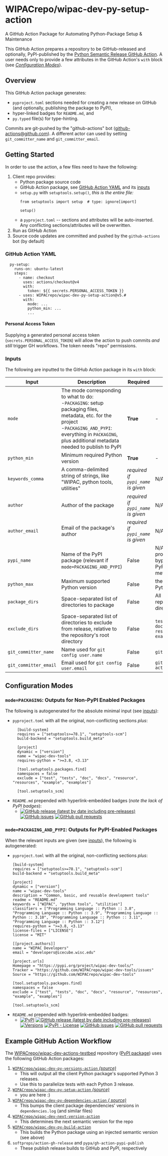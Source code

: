 # WIPACrepo/wipac-dev-py-setup-action

A GitHub Action Package for Automating Python-Package Setup & Maintenance

This GitHub Action prepares a repository to be GitHub-released and optionally, PyPI-published by
the [Python Semantic Release GitHub Action](https://python-semantic-release.readthedocs.io/en/latest/). A user needs
only to provide a few attributes in the GitHub Action's `with` block (see [*Configuration
Modes*](#configuration-modes)).

## Overview

This GitHub Action package generates:

- `pyproject.toml` sections needed for creating a new release on GitHub (and optionally, publishing the package to
  PyPI),
- hyper-linked badges for `README.md`, and
- `py.typed` file(s) for type-hinting.

Commits are git-pushed by the "github-actions" bot (github-actions@github.com). A different actor can used by
setting `git_committer_name` and `git_committer_email`.

## Getting Started

In order to use the action, a few files need to have the following:

1. Client repo provides:
    - Python package source code
    - GitHub Action package, see [GitHub Action YAML](#github-action-yaml) and its [inputs](#inputs)
    - `setup.py` with `setuptools.setup()`,
      *this is the entire file:*
        ```
        from setuptools import setup  # type: ignore[import]

        setup()
        ```
    - a `pyproject.toml` -- sections and attributes will be auto-inserted. Any conflicting
      sections/attributes will be overwritten.
2. Run as GitHub Action
3. Source code updates are committed and pushed by the `github-actions` bot (by default)

### GitHub Action YAML

```
  py-setup:
    runs-on: ubuntu-latest
    steps:
      - name: checkout
        uses: actions/checkout@v4
        with:
          token: ${{ secrets.PERSONAL_ACCESS_TOKEN }}
      - uses: WIPACrepo/wipac-dev-py-setup-action@v5.#
        with:
          mode: ...
          python_min: ...
          ...
```

#### Personal Access Token

Supplying a generated personal access token (`secrets.PERSONAL_ACCESS_TOKEN`) will allow the action to push commits *and
still* trigger GH workflows. The token needs "repo" permissions.

### Inputs

The following are inputted to the GitHub Action package in its `with` block:

| Input                 | Description                                                                                                                                                                                                          | Required                           | Default                                                                |
|-----------------------|----------------------------------------------------------------------------------------------------------------------------------------------------------------------------------------------------------------------|------------------------------------|------------------------------------------------------------------------|
| `mode`                | The mode corresponding to what to do:<br>-`PACKAGING`: setup packaging files, metadata, etc. for the project<br>-`PACKAGING_AND_PYPI`: everything in `PACKAGING`, plus additional metadata needed to publish to PyPI | **True**                           | -                                                                      |
| `python_min`          | Minimum required Python version                                                                                                                                                                                      | **True**                           | -                                                                      |
| `keywords_comma`      | A comma-delimited string of strings, like "WIPAC, python tools, utilities"                                                                                                                                           | _required if `pypi_name` is given_ | N/A                                                                    |
| `author`              | Author of the package                                                                                                                                                                                                | _required if `pypi_name` is given_ | N/A                                                                    |
| `author_email`        | Email of the package's author                                                                                                                                                                                        | _required if `pypi_name` is given_ | N/A                                                                    |
| `pypi_name`           | Name of the PyPI package (relevant if `mode=PACKAGING_AND_PYPI`)                                                                                                                                                     | False                              | N/A -- not providing this will bypass generating PyPI-related metadata |
| `python_max`          | Maximum supported Python version                                                                                                                                                                                     | False                              | the most recent Python release                                         |
| `package_dirs`        | Space-separated list of directories to package                                                                                                                                                                       | False                              | All packages in the repository's root directory                        |
| `exclude_dirs`        | Space-separated list of directories to exclude from release, relative to the repository's root directory                                                                                                             | False                              | `test tests doc docs resource resources example examples`              |
| `git_committer_name`  | Name used for `git config user.name`                                                                                                                                                                                 | False                              | `github-actions`                                                       |
| `git_committer_email` | Email used for `git config user.email`                                                                                                                                                                               | False                              | `github-actions@github.com`                                            |

## Configuration Modes

### `mode=PACKAGING`: Outputs for Non-PyPI Enabled Packages

The following is autogenerated for the absolute minimal input (see [inputs](#inputs)):

- `pyproject.toml` with all the original, non-conflicting sections *plus*:
  ```
    [build-system]
    requires = ["setuptools>=78.1", "setuptools-scm"]
    build-backend = "setuptools.build_meta"
    
    [project]
    dynamic = ["version"]
    name = "wipac-dev-tools"
    requires-python = ">=3.8, <3.13"
    
    [tool.setuptools.packages.find]
    namespaces = false
    exclude = ["test", "tests", "doc", "docs", "resource", "resources", "example", "examples"]
  
    [tool.setuptools_scm]
    ```
- `README.md` prepended with hyperlink-embedded badges (*note the lack of PyPI badges*):
    + [![GitHub release (latest by date including pre-releases)](https://img.shields.io/github/v/release/WIPACrepo/wipac-dev-tools?include_prereleases)](https://github.com/WIPACrepo/wipac-dev-tools/) [![GitHub issues](https://img.shields.io/github/issues/WIPACrepo/wipac-dev-tools)](https://github.com/WIPACrepo/wipac-dev-tools/issues?q=is%3Aissue+sort%3Aupdated-desc+is%3Aopen) [![GitHub pull requests](https://img.shields.io/github/issues-pr/WIPACrepo/wipac-dev-tools)](https://github.com/WIPACrepo/wipac-dev-tools/pulls?q=is%3Apr+sort%3Aupdated-desc+is%3Aopen)

### `mode=PACKAGING_AND_PYPI`: Outputs for PyPI-Enabled Packages

When the relevant inputs are given (see [inputs](#inputs)), the following is autogenerated:

- `pyproject.toml` with all the original, non-conflicting sections *plus*:
    ```
    [build-system]
    requires = ["setuptools>=78.1", "setuptools-scm"]
    build-backend = "setuptools.build_meta"
    
    [project]
    dynamic = ["version"]
    name = "wipac-dev-tools"
    description = "Common, basic, and reusable development tools"
    readme = "README.md"
    keywords = ["WIPAC", "python tools", "utilities"]
    classifiers = ["Programming Language :: Python :: 3.8", "Programming Language :: Python :: 3.9", "Programming Language :: Python :: 3.10", "Programming Language :: Python :: 3.11", "Programming Language :: Python :: 3.12"]
    requires-python = ">=3.8, <3.13"
    license-files = ["LICENSE"]
    license = "MIT"
    
    [[project.authors]]
    name = "WIPAC Developers"
    email = "developers@icecube.wisc.edu"
    
    [project.urls]
    Homepage = "https://pypi.org/project/wipac-dev-tools/"
    Tracker = "https://github.com/WIPACrepo/wipac-dev-tools/issues"
    Source = "https://github.com/WIPACrepo/wipac-dev-tools"
    
    [tool.setuptools.packages.find]
    namespaces = false
    exclude = ["test", "tests", "doc", "docs", "resource", "resources", "example", "examples"]
  
    [tool.setuptools_scm]
    ```
- `README.md` prepended with hyperlink-embedded badges:
    + [![PyPI](https://img.shields.io/pypi/v/wipac-dev-tools)](https://pypi.org/project/wipac-dev-tools/) [![GitHub release (latest by date including pre-releases)](https://img.shields.io/github/v/release/WIPACrepo/wipac-dev-tools?include_prereleases)](https://github.com/WIPACrepo/wipac-dev-tools/) [![Versions](https://img.shields.io/pypi/pyversions/wipac-dev-tools.svg)](https://pypi.org/project/wipac-dev-tools) [![PyPI - License](https://img.shields.io/pypi/l/wipac-dev-tools)](https://github.com/WIPACrepo/wipac-dev-tools/blob/main/LICENSE) [![GitHub issues](https://img.shields.io/github/issues/WIPACrepo/wipac-dev-tools)](https://github.com/WIPACrepo/wipac-dev-tools/issues?q=is%3Aissue+sort%3Aupdated-desc+is%3Aopen) [![GitHub pull requests](https://img.shields.io/github/issues-pr/WIPACrepo/wipac-dev-tools)](https://github.com/WIPACrepo/wipac-dev-tools/pulls?q=is%3Apr+sort%3Aupdated-desc+is%3Aopen)

## Example GitHub Action Workflow

The [WIPACrepo/wipac-dev-actions-testbed](https://github.com/WIPACrepo/wipac-dev-actions-testbed/blob/main/.github/workflows/cicd.yml)
repository ([PyPI package](https://pypi.org/project/wipac-dev-actions-testbed/)) uses the following GitHub Action
packages:

1. [`WIPACrepo/wipac-dev-py-versions-action` _(source)_](https://github.com/WIPACrepo/wipac-dev-py-versions-action)
    - This will output all the client Python package's supported Python 3 releases.
    - Use this to parallelize tests with each Python 3 release.
1. [`WIPACrepo/wipac-dev-py-setup-action` _(source)_](https://github.com/WIPACrepo/wipac-dev-py-setup-action)
    - you are here :)
1. [`WIPACrepo/wipac-dev-py-dependencies-action`  _(
   source)_](https://github.com/WIPACrepo/wipac-dev-py-dependencies-action)
    - This bumps the client package dependencies' versions in `dependencies.log` (and similar files)
1. [`WIPACrepo/wipac-dev-next-version-action`](https://github.com/WIPACrepo/wipac-dev-next-version-action)
    - This determines the next semantic version for the repo
1. [`WIPACrepo/wipac-dev-py-build-action`](https://github.com/WIPACrepo/wipac-dev-py-build-action)
    - This builds the Python package using an injected semantic version (see above)
2. `softprops/action-gh-release` and `pypa/gh-action-pypi-publish`
    - These publish release builds to GitHub and PyPI, respectively
